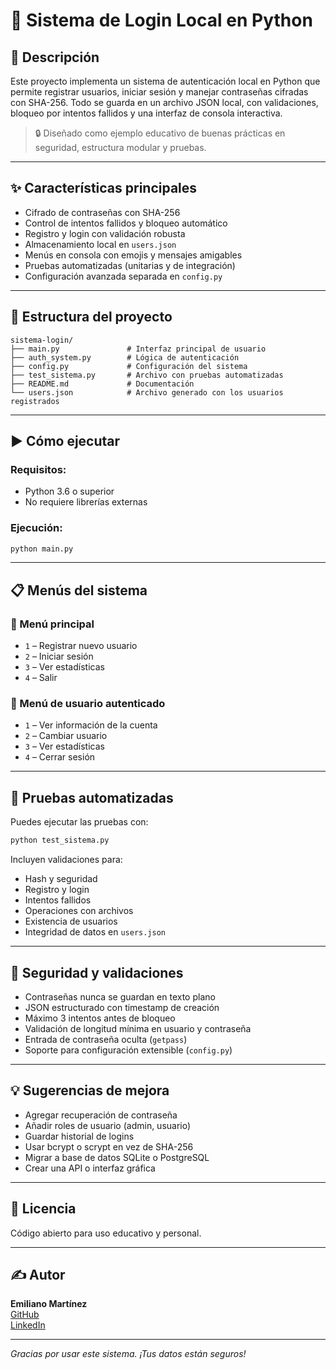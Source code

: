 # 🔐 Sistema de Login Local en Python

## 📌 Descripción

Este proyecto implementa un sistema de autenticación local en Python que permite registrar usuarios, iniciar sesión y manejar contraseñas cifradas con SHA-256. Todo se guarda en un archivo JSON local, con validaciones, bloqueo por intentos fallidos y una interfaz de consola interactiva.

> 🔒 Diseñado como ejemplo educativo de buenas prácticas en seguridad, estructura modular y pruebas.

---

## ✨ Características principales

- Cifrado de contraseñas con SHA-256
- Control de intentos fallidos y bloqueo automático
- Registro y login con validación robusta
- Almacenamiento local en `users.json`
- Menús en consola con emojis y mensajes amigables
- Pruebas automatizadas (unitarias y de integración)
- Configuración avanzada separada en `config.py`

---

## 📁 Estructura del proyecto

```
sistema-login/
├── main.py               # Interfaz principal de usuario
├── auth_system.py        # Lógica de autenticación
├── config.py             # Configuración del sistema
├── test_sistema.py       # Archivo con pruebas automatizadas
├── README.md             # Documentación
└── users.json            # Archivo generado con los usuarios registrados
```

---

## ▶️ Cómo ejecutar

### Requisitos:
- Python 3.6 o superior
- No requiere librerías externas

### Ejecución:
```bash
python main.py
```

---

## 📋 Menús del sistema

### 🔹 Menú principal
- `1` – Registrar nuevo usuario
- `2` – Iniciar sesión
- `3` – Ver estadísticas
- `4` – Salir

### 🔹 Menú de usuario autenticado
- `1` – Ver información de la cuenta
- `2` – Cambiar usuario
- `3` – Ver estadísticas
- `4` – Cerrar sesión

---

## 🧪 Pruebas automatizadas

Puedes ejecutar las pruebas con:

```bash
python test_sistema.py
```

Incluyen validaciones para:
- Hash y seguridad
- Registro y login
- Intentos fallidos
- Operaciones con archivos
- Existencia de usuarios
- Integridad de datos en `users.json`

---

## 🔧 Seguridad y validaciones

- Contraseñas nunca se guardan en texto plano
- JSON estructurado con timestamp de creación
- Máximo 3 intentos antes de bloqueo
- Validación de longitud mínima en usuario y contraseña
- Entrada de contraseña oculta (`getpass`)
- Soporte para configuración extensible (`config.py`)

---

## 💡 Sugerencias de mejora

- Agregar recuperación de contraseña
- Añadir roles de usuario (admin, usuario)
- Guardar historial de logins
- Usar bcrypt o scrypt en vez de SHA-256
- Migrar a base de datos SQLite o PostgreSQL
- Crear una API o interfaz gráfica

---

## 📝 Licencia

Código abierto para uso educativo y personal.

---

## ✍️ Autor

**Emiliano Martínez**  
[GitHub](https://github.com/EmilianoMAl)  
[LinkedIn](https://www.linkedin.com/in/emiliano-martinez-40a6882b7/)

---

_Gracias por usar este sistema. ¡Tus datos están seguros!_
